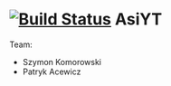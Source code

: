 [![Build Status](https://travis-ci.org/pacewicz/AsiYT.svg?branch=master)](https://travis-ci.org/pacewicz/AsiYT)
AsiYT
=====

Team:

- Szymon Komorowski
- Patryk Acewicz
